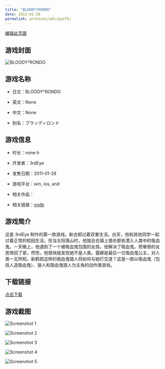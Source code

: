 ```yaml
---
title: "BLOODY†RONDO"
date: 2011-01-28
permalink: archives/adv/pyefk/
---
```

[编辑此页面](https://github.com/ACG-3/ADV3-source/blob/main/source/_posts/BLOODY%E2%80%A0RONDO.md)

## 游戏封面

![BLOODY†RONDO](https://pan.timero.xyz/d/onedrive/img_lib_001/BLOODY%E2%80%A0RONDO_cover.avif)


## 游戏名称

- 日文：BLOODY†RONDO
- 英文：None
- 中文：None

- 别名：ブラッディロンド


## 游戏信息

- 时长：none h
- 开发者：3rdEye
- 发售日期：2011-01-28
- 游戏平台：win, ios, and
- 相关作品：

- 相关链接：[vndb](https://vndb.org/v5349)


## 游戏简介

这是 3rdEye 制作的第一款游戏。新古郎过着双重生活。白天，他和其他同学一起过着正常的校园生活，但当太阳落山时，他就会去镇上猎杀那些潜入人类中的吸血鬼。一天晚上，他遇到了一个被吸血鬼包围的女孩。他解决了吸血鬼，把晕倒的女孩带回了家。然而，他很快就发现她不是人类。露娜是最后一位吸血鬼公主，对人类一无所知，新鹤郎这样的吸血鬼猎人将如何与她打交道？这是一款以吸血鬼（包括人造吸血鬼）、狼人和吸血鬼猎人为主角的动作类游戏。




## 下载链接

[点击下载](https://pan.timero.xyz/onedrive/adv_lib_001/BLOODY%E2%80%A0RONDO)


## 游戏截图


![Screenshot 1](https://pan.timero.xyz/d/onedrive/img_lib_001/BLOODY%E2%80%A0RONDO_Screenshot_1.avif)

![Screenshot 2](https://pan.timero.xyz/d/onedrive/img_lib_001/BLOODY%E2%80%A0RONDO_Screenshot_2.avif)

![Screenshot 3](https://pan.timero.xyz/d/onedrive/img_lib_001/BLOODY%E2%80%A0RONDO_Screenshot_3.avif)

![Screenshot 4](https://pan.timero.xyz/d/onedrive/img_lib_001/BLOODY%E2%80%A0RONDO_Screenshot_4.avif)

![Screenshot 5](https://pan.timero.xyz/d/onedrive/img_lib_001/BLOODY%E2%80%A0RONDO_Screenshot_5.avif)

